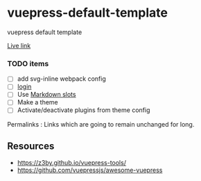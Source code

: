 # vuepress-default-template

vuepress default template

[Live link](https://avimehenwal.github.io/vuepress-default-theme-template/)

### TODO items

* [ ] add svg-inline webpack config
* [ ] [login](https://terryz.github.io/vuepress-login/#vuepress-configuration)
* [ ] Use [Markdown slots](https://vuepress.vuejs.org/guide/markdown-slot.html#named-slots)
* [ ] Make a theme
* [ ] Activate/deactivate plugins from theme config

Permalinks
:   Links which are going to remain unchanged for long.

## Resources

* https://z3by.github.io/vuepress-tools/
* https://github.com/vuepressjs/awesome-vuepress